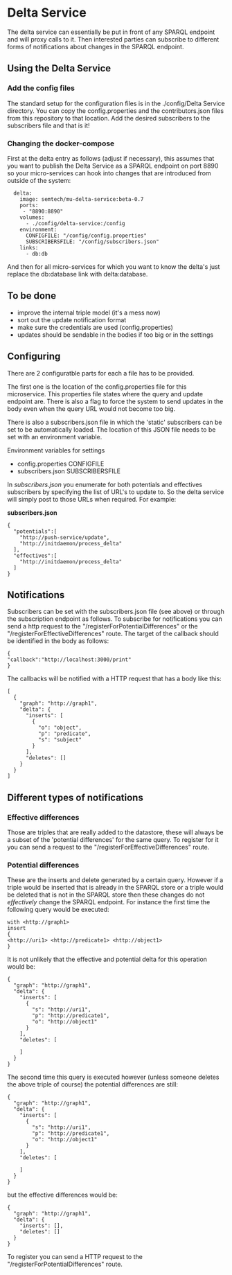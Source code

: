 # Delta Service
The delta service can essentially be put in front of any SPARQL endpoint and will proxy calls to it. Then interested parties can subscribe to different forms of notifications about changes in the SPARQL endpoint.

## Using the Delta Service

### Add the config files
The standard setup for the configuration files is in the ./config/Delta Service directory. You can copy the config.properties and the contributors.json files from this repository to that location. Add the desired subscribers to the subscribers file and that is it!

### Changing the docker-compose
First at the delta entry as follows (adjust if necessary), this assumes that you want to publish the Delta Service as a SPARQL endpoint on port 8890 so your micro-services can hook into changes that are introduced from outside of the system:
```
  delta:
    image: semtech/mu-delta-service:beta-0.7
	ports:
	 - "8890:8890"
    volumes:
      - ./config/delta-service:/config
    environment:
      CONFIGFILE: "/config/config.properties"
      SUBSCRIBERSFILE: "/config/subscribers.json"
    links:
      - db:db
```
And then for all micro-services for which you want to know the delta's just replace the db:database link with delta:database.

## To be done
* improve the internal triple model (it's a mess now)
* sort out the update notification format
* make sure the credentials are used (config.properties)
* updates should be sendable in the bodies if too big or in the settings

## Configuring
There are 2 configuratble parts for each a file has to be provided.

The first one is the location of the config.properties file for this microservice. This properties file states where the query and update endpoint are. There is also a flag to force the system to send updates in the body even when the query URL would not become too big.

There is also a subscribers.json file in which the 'static' subscribers can be set to be automatically loaded. The location of this JSON file needs to be set with an environment variable.

Environment variables for settings
* config.properties CONFIGFILE
* subscribers.json SUBSCRIBERSFILE

In *subscribers.json* you enumerate for both potentials and effectives subscribers by specifying the list of URL's to update to. So the delta service will simply post to those URLs when required. For example:

**subscribers.json**
```
{
  "potentials":[
    "http://push-service/update",
    "http://initdaemon/process_delta"
  ],
  "effectives":[
    "http://initdaemon/process_delta"
  ]
}
```


## Notifications
Subscribers can be set with the subscribers.json file (see above) or through the subscription endpoint as follows. To subscribe for notifications you can send a http request to the "/registerForPotentialDifferences" or the "/registerForEffectiveDifferences" route. The target of the callback should be identified in the body as follows:
```
{
"callback":"http://localhost:3000/print"
}
```

The callbacks will be notified with a HTTP request that has a body like this:
```
[
  {
    "graph": "http://graph1",
    "delta": {
      "inserts": [
        {
          "o": "object",
          "p": "predicate",
          "s": "subject"
        }
      ],
      "deletes": []
    }
  }
]
```

## Different types of notifications
### Effective differences
Those are triples that are really added to the datastore, these will always be a subset of the 'potential differences' for the same query.
To register for it you can send a request to the "/registerForEffectiveDifferences" route.
### Potential differences
These are the inserts and delete generated by a certain query. However if a triple would be inserted that is already in the SPARQL store or a triple would be deleted that is not in the SPARQL store then these changes do not *effectively* change the SPARQL endpoint.
For instance the first time the following query would be executed:
```
with <http://graph1>
insert
{
<http://uri1> <http://predicate1> <http://object1>
}
```
It is not unlikely that the effective and potential delta for this operation would be:
```
{
  "graph": "http://graph1",
  "delta": {
    "inserts": [
      {
        "s": "http://uri1",
        "p": "http://predicate1",
        "o": "http://object1"
      }
    ],
    "deletes": [

    ]
  }
}
```
The second time this query is executed however (unless someone deletes the above triple of course) the potential differences are still:
```
{
  "graph": "http://graph1",
  "delta": {
    "inserts": [
      {
        "s": "http://uri1",
        "p": "http://predicate1",
        "o": "http://object1"
      }
    ],
    "deletes": [

    ]
  }
}
```
but the effective differences would be:
```
{
  "graph": "http://graph1",
  "delta": {
    "inserts": [],
    "deletes": []
  }
}
```
To register you can send a HTTP request to the "/registerForPotentialDifferences" route.
